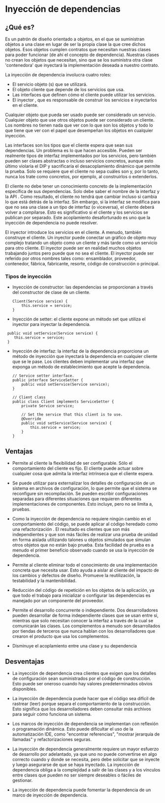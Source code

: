 # Inyección de dependencias
## ¿Qué es?

Es un patrón de diseño orientado a objetos, en el que se suministran objetos a una clase en lugar de ser la propia clase la que cree dichos objetos. Esos objetos cumplen contratos que necesitan nuestras clases para poder funcionar (de ahí el concepto de dependencia). Nuestras clases no crean los objetos que necesitan, sino que se los suministra otra clase 'contenedora' que inyectará la implementación deseada a nuestro contrato.

La inyección de dependencia involucra cuatro roles:

  - El servicio objeto (s) que se utilizará.
  - El objeto cliente que depende de los servicios que usa.
  - Las interfaces que definen cómo el cliente puede utilizar los servicios.
  - El inyector , que es responsable de construir los servicios e inyectarlos en el cliente.
  
Cualquier objeto que pueda ser usado puede ser considerado un servicio. Cualquier objeto que use otros objetos puede ser considerado un cliente. Los nombres no tienen nada que ver con lo que son los objetos y todo lo que tiene que ver con el papel que desempeñan los objetos en cualquier inyección.

Las interfaces son los tipos que el cliente espera que sean sus dependencias. Un problema es lo que hacen accesible. Pueden ser realmente tipos de interfaz implementados por los servicios, pero también pueden ser clases abstractas o incluso servicios concretos, aunque esto último violaría el DIP y sacrificaría el desacoplamiento dinámico que permite la prueba. Solo se requiere que el cliente no sepa cuáles son y, por lo tanto, nunca los trate como concretos, por ejemplo, al construirlos o extenderlos.

El cliente no debe tener un conocimiento concreto de la implementación específica de sus dependencias. Solo debe saber el nombre de la interfaz y la API . Como resultado, el cliente no tendrá que cambiar incluso si cambia lo que está detrás de la interfaz. Sin embargo, si la interfaz se modifica para que no sea una clase a un tipo de interfaz (o viceversa), el cliente deberá volver a compilarse. Esto es significativo si el cliente y los servicios se publican por separado. Este acoplamiento desafortunado es uno que la inyección de dependencia no puede resolver.

El inyector introduce los servicios en el cliente. A menudo, también construye el cliente. Un inyector puede conectar un gráfico de objeto muy complejo tratando un objeto como un cliente y más tarde como un servicio para otro cliente. El inyector puede ser en realidad muchos objetos trabajando juntos pero puede que no sea el cliente. El inyector puede ser referido por otros nombres tales como: ensamblador, proveedor, contenedor, fábrica, fabricante, resorte, código de construcción o principal.

### Tipos de inyección

  - Inyección de constructor: las dependencias se proporcionan a través del constructor de clase de un cliente.
    ~~~
    Client(Service service) {
        this.service = service;
    }
    ~~~
  - Inyección de setter: el cliente expone un método set que utiliza el inyector para inyectar la dependencia.
   ~~~
    public void setService(Service service) {
       this.service = service;
    }
   ~~~
  - Inyección de interfaz: la interfaz de la dependencia proporciona un método de inyección que inyectará la dependencia en cualquier cliente que se le pase. Los clientes deben implementar una interfaz que exponga un método de establecimiento que acepte la dependencia.
    ~~~
    // Service setter interface.
    public interface ServiceSetter {
        public void setService(Service service);
    }

    // Client class
    public class Client implements ServiceSetter {
        private Service service;

        // Set the service that this client is to use.
        @Override
        public void setService(Service service) {
            this.service = service;
        }
    }
    ~~~

## Ventajas

  - Permite al cliente la flexibilidad de ser configurable. Sólo el comportamiento del cliente es fijo. El cliente puede actuar sobre cualquier cosa que admita la interfaz intrínseca que el cliente espera.
  
  - Se puede utilizar para externalizar los detalles de configuración de un sistema en archivos de configuración, lo que permite que el sistema se reconfigure sin recompilación. Se pueden escribir configuraciones separadas para diferentes situaciones que requieren diferentes implementaciones de componentes. Esto incluye, pero no se limita a, pruebas.
  
  - Como la inyección de dependencia no requiere ningún cambio en el comportamiento del código, se puede aplicar al código heredado como una refactorización . El resultado es clientes que son más independientes y que son más fáciles de realizar una prueba de unidad en forma aislada utilizando talones u objetos simulados que simulan otros objetos que no están bajo prueba. Esta facilidad de prueba es a menudo el primer beneficio observado cuando se usa la inyección de dependencia.
  
  - Permite al cliente eliminar todo el conocimiento de una implementación concreta que necesita usar. Esto ayuda a aislar al cliente del impacto de los cambios y defectos de diseño. Promueve la reutilización, la testabilidad y la mantenibilidad.
  
  - Reducción del código de repetición en los objetos de la aplicación, ya que todo el trabajo para inicializar o configurar las dependencias es manejado por un componente del proveedor.
  
  - Permite el desarrollo concurrente o independiente. Dos desarrolladores pueden desarrollar de forma independiente clases que se usan entre sí, mientras que solo necesitan conocer la interfaz a través de la cual se comunicarán las clases. Los complementos a menudo son desarrollados por tiendas de terceros que nunca hablan con los desarrolladores que crearon el producto que usa los complementos.
  
  - Disminuye el acoplamiento entre una clase y su dependencia

## Desventajas

  - La inyección de dependencia crea clientes que exigen que los detalles de configuración sean suministrados por el código de construcción. Esto puede ser oneroso cuando hay valores predeterminados obvios disponibles.

  - La inyección de dependencia puede hacer que el código sea difícil de rastrear (leer) porque separa el comportamiento de la construcción. Esto significa que los desarrolladores deben consultar más archivos para seguir cómo funciona un sistema.
  
  - Los marcos de inyección de dependencia se implementan con reflexión o programación dinámica. Esto puede dificultar el uso de la automatización IDE, como "encontrar referencias", "mostrar jerarquía de llamadas" y refactorizaciones seguras.
  
  - La inyección de dependencia generalmente requiere un mayor esfuerzo de desarrollo por adelantado, ya que uno no puede convertirse en algo correcto cuando y donde se necesita, pero debe solicitar que se inyecte y luego asegurarse de que se haya inyectado.
La inyección de dependencia obliga a la complejidad a salir de las clases y a los vínculos entre clases que pueden no ser siempre deseables o fáciles de gestionar.

  - La inyección de dependencia puede fomentar la dependencia de un marco de inyección de dependencia.
